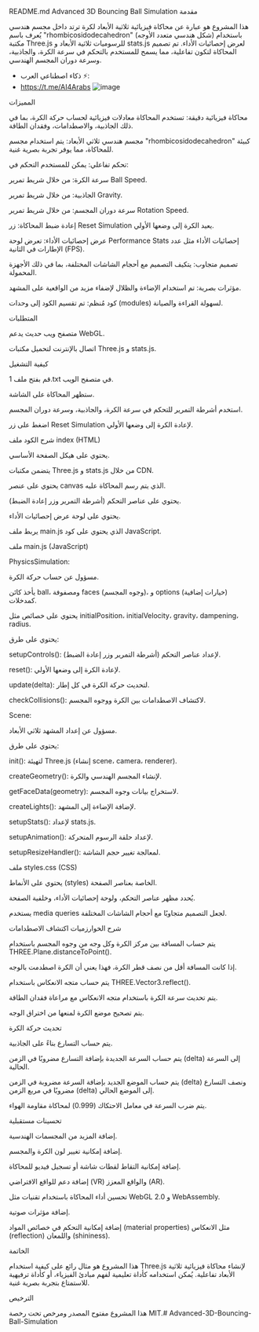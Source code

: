 README.md
Advanced 3D Bouncing Ball Simulation
مقدمة

هذا المشروع هو عبارة عن محاكاة فيزيائية ثلاثية الأبعاد لكرة ترتد داخل مجسم هندسي يُعرف باسم "rhombicosidodecahedron" (شكل هندسي متعدد الأوجه) باستخدام مكتبة Three.js للرسوميات ثلاثية الأبعاد و stats.js لعرض إحصائيات الأداء. تم تصميم المحاكاة لتكون تفاعلية، مما يسمح للمستخدم بالتحكم في سرعة الكرة، والجاذبية، وسرعة دوران المجسم الهندسي.
- ذكاء اصطناعي العرب ⚡️: 
- https://t.me/AI4Arabs
![image](https://github.com/user-attachments/assets/3447b26b-ec04-405a-b86b-f5ba6f6c49b1)


المميزات

محاكاة فيزيائية دقيقة: تستخدم المحاكاة معادلات فيزيائية لحساب حركة الكرة، بما في ذلك الجاذبية، والاصطدامات، وفقدان الطاقة.

مجسم هندسي ثلاثي الأبعاد: يتم استخدام مجسم "rhombicosidodecahedron" كبيئة للمحاكاة، مما يوفر تجربة بصرية غنية.

تحكم تفاعلي: يمكن للمستخدم التحكم في:

سرعة الكرة: من خلال شريط تمرير Ball Speed.

الجاذبية: من خلال شريط تمرير Gravity.

سرعة دوران المجسم: من خلال شريط تمرير Rotation Speed.

إعادة ضبط المحاكاة: زر Reset Simulation يعيد الكرة إلى وضعها الأولي.

عرض إحصائيات الأداء: تعرض لوحة Performance Stats إحصائيات الأداء مثل عدد الإطارات في الثانية (FPS).

تصميم متجاوب: يتكيف التصميم مع أحجام الشاشات المختلفة، بما في ذلك الأجهزة المحمولة.

مؤثرات بصرية: تم استخدام الإضاءة والظلال لإضفاء مزيد من الواقعية على المشهد.

كود مُنظم: تم تقسيم الكود إلى وحدات (modules) لسهولة القراءة والصيانة.

المتطلبات

متصفح ويب حديث يدعم WebGL.

اتصال بالإنترنت لتحميل مكتبات Three.js و stats.js.

كيفية التشغيل

قم بفتح ملف 1.txt في متصفح الويب.

ستظهر المحاكاة على الشاشة.

استخدم أشرطة التمرير للتحكم في سرعة الكرة، والجاذبية، وسرعة دوران المجسم.

اضغط على زر Reset Simulation لإعادة الكرة إلى وضعها الأولي.

شرح الكود
ملف index (HTML)

يحتوي على هيكل الصفحة الأساسي.

يتضمن مكتبات Three.js و stats.js من خلال CDN.

يحتوي على عنصر canvas الذي يتم رسم المحاكاة عليه.

يحتوي على عناصر التحكم (أشرطة التمرير وزر إعادة الضبط).

يحتوي على لوحة عرض إحصائيات الأداء.

يربط ملف main.js الذي يحتوي على كود JavaScript.

ملف main.js (JavaScript)

PhysicsSimulation:

مسؤول عن حساب حركة الكرة.

يأخذ كائن ball، ومصفوفة faces (وجوه المجسم)، و options (خيارات إضافية) كمدخلات.

يحتوي على خصائص مثل initialPosition، initialVelocity، gravity، dampening، radius.

يحتوي على طرق:

setupControls(): لإعداد عناصر التحكم (أشرطة التمرير وزر إعادة الضبط).

reset(): لإعادة الكرة إلى وضعها الأولي.

update(delta): لتحديث حركة الكرة في كل إطار.

checkCollisions(): لاكتشاف الاصطدامات بين الكرة ووجوه المجسم.

Scene:

مسؤول عن إعداد المشهد ثلاثي الأبعاد.

يحتوي على طرق:

init(): لتهيئة Three.js (إنشاء scene، camera، renderer).

createGeometry(): لإنشاء المجسم الهندسي والكرة.

getFaceData(geometry): لاستخراج بيانات وجوه المجسم.

createLights(): لإضافة الإضاءة إلى المشهد.

setupStats(): لإعداد stats.js.

setupAnimation(): لإعداد حلقة الرسوم المتحركة.

setupResizeHandler(): لمعالجة تغيير حجم الشاشة.

ملف styles.css (CSS)

يحتوي على الأنماط (styles) الخاصة بعناصر الصفحة.

يُحدد مظهر عناصر التحكم، ولوحة إحصائيات الأداء، وخلفية الصفحة.

يستخدم media queries لجعل التصميم متجاوبًا مع أحجام الشاشات المختلفة.

شرح الخوارزميات
اكتشاف الاصطدامات

يتم حساب المسافة بين مركز الكرة وكل وجه من وجوه المجسم باستخدام THREE.Plane.distanceToPoint().

إذا كانت المسافة أقل من نصف قطر الكرة، فهذا يعني أن الكرة اصطدمت بالوجه.

يتم حساب متجه الانعكاس باستخدام THREE.Vector3.reflect().

يتم تحديث سرعة الكرة باستخدام متجه الانعكاس مع مراعاة فقدان الطاقة.

يتم تصحيح موضع الكرة لمنعها من اختراق الوجه.

تحديث حركة الكرة

يتم حساب التسارع بناءً على الجاذبية.

يتم حساب السرعة الجديدة بإضافة التسارع مضروبًا في الزمن (delta) إلى السرعة الحالية.

يتم حساب الموضع الجديد بإضافة السرعة مضروبة في الزمن (delta) ونصف التسارع مضروبًا في مربع الزمن (delta) إلى الموضع الحالي.

يتم ضرب السرعة في معامل الاحتكاك (0.999) لمحاكاة مقاومة الهواء.

تحسينات مستقبلية

إضافة المزيد من المجسمات الهندسية.

إضافة إمكانية تغيير لون الكرة والمجسم.

إضافة إمكانية التقاط لقطات شاشة أو تسجيل فيديو للمحاكاة.

إضافة دعم للواقع الافتراضي (VR) والواقع المعزز (AR).

تحسين أداء المحاكاة باستخدام تقنيات مثل WebGL 2.0 و WebAssembly.

إضافة مؤثرات صوتية.

إضافة إمكانية التحكم في خصائص المواد (material properties) مثل الانعكاس (reflection) واللمعان (shininess).

الخاتمة

هذا المشروع هو مثال رائع على كيفية استخدام Three.js لإنشاء محاكاة فيزيائية ثلاثية الأبعاد تفاعلية. يُمكن استخدامه كأداة تعليمية لفهم مبادئ الفيزياء، أو كأداة ترفيهية للاستمتاع بتجربة بصرية غنية.

الترخيص

هذا المشروع مفتوح المصدر ومرخص تحت رخصة MIT.# Advanced-3D-Bouncing-Ball-Simulation
